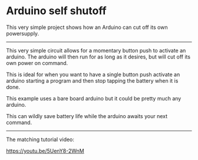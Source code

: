 # Arduino self shutoff
This very simple project shows how an Arduino can cut off its own powersupply.

------------

This very simple circuit allows for a momentary button push to activate an arduino. The arduino will then run for as long as it desires, but will cut off its own power on command. 

This is ideal for when you want to have a single button push activate an arduino starting a program and then stop tapping the battery when it is done.

This example uses a bare board arduino but it could be pretty much any arduino.

This can wildly save battery life while the arduino awaits your next command.

-------

The matching tutorial video:

https://youtu.be/5UenY8-2WnM